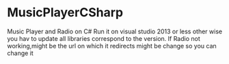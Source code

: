 # MusicPlayerCSharp
Music Player and Radio on C#
Run it on visual studio 2013 or less other wise you hav to update all libraries correspond to the version.
If Radio not working,might be the url on which it redirects might be change so you can change it
